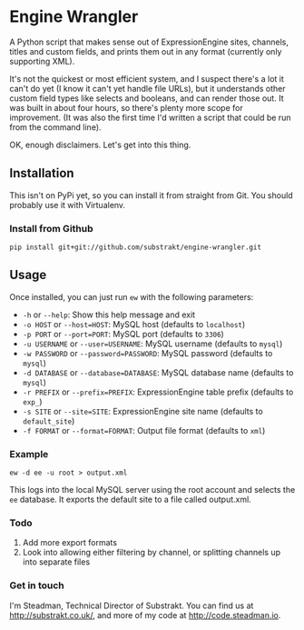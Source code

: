 # Engine Wrangler

A Python script that makes sense out of ExpressionEngine sites,
channels, titles and custom fields, and prints them out in any
format (currently only supporting XML).

It's not the quickest or most efficient system, and I suspect there's a lot it
can't do yet (I know it can't yet handle file URLs), but it understands other
custom field types like selects and booleans, and can render those out. It was
built in about four hours, so there's plenty more scope for improvement. (It
was also the first time I'd written a script that could be run from the
command line).

OK, enough disclaimers. Let's get into this thing.

## Installation

This isn't on PyPi yet, so you can install it from straight from Git.
You should probably use it with Virtualenv.

### Install from Github

```
pip install git+git://github.com/substrakt/engine-wrangler.git
```

## Usage

Once installed, you can just run `ew` with the following parameters:

- `-h` or `--help`: Show this help message and exit
- `-o HOST` or `--host=HOST`: MySQL host (defaults to `localhost`)
- `-p PORT` or `--port=PORT`: MySQL port (defaults to `3306`)
- `-u USERNAME` or `--user=USERNAME`: MySQL username (defaults to `mysql`)
- `-w PASSWORD` or `--password=PASSWORD`: MySQL password (defaults to `mysql`)
- `-d DATABASE` or `--database=DATABASE`: MySQL database name (defaults to `mysql`)
- `-r PREFIX` or `--prefix=PREFIX`: ExpressionEngine table prefix (defaults to `exp_`)
- `-s SITE` or `--site=SITE`: ExpressionEngine site name (defaults to `default_site`)
- `-f FORMAT` or `--format=FORMAT`: Output file format (defaults to `xml`)

### Example

```
ew -d ee -u root > output.xml
```

This logs into the local MySQL server using the root account and selects the
`ee` database. It exports the default site to a file called output.xml.

### Todo

1. Add more export formats
2. Look into allowing either filtering by channel, or splitting channels up
into separate files

### Get in touch

I'm Steadman, Technical Director of Substrakt. You can find us at
<http://substrakt.co.uk/>, and more of my code at
<http://code.steadman.io>.
